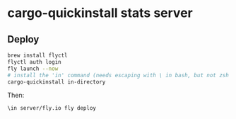 # cargo-quickinstall stats server

## Deploy

```bash
brew install flyctl
flyctl auth login
fly launch --now
# install the 'in' command (needs escaping with \ in bash, but not zsh or powershell)
cargo-quickinstall in-directory
```

Then:

```bash
\in server/fly.io fly deploy
```
